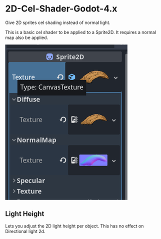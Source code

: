 # 2D-Cel-Shader-Godot-4.x
Give 2D sprites cel shading instead of normal light.

This is a basic cel shader to be applied to a Sprite2D. It requires a normal map also be applied.

![Screenshot of a canvasTexture.](https://github.com/mightymochi/2D-Cel-Shader-Godot-4.x/blob/main/canvasTextureNormal.PNG)

## Light Height
Lets you adjust the 2D light height per object. This has no effect on Directional light 2d.
